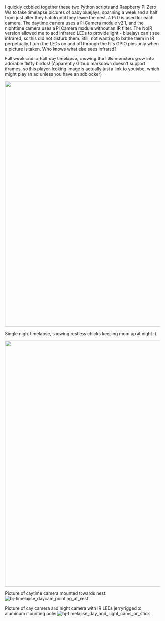 I quickly cobbled together these two Python scripts and Raspberry Pi Zero Ws to take timelapse pictures of baby bluejays, spanning a week and a half from just after they hatch until they leave the nest.
A Pi 0 is used for each camera.
The daytime camera uses a Pi Camera module v2.1, and the nighttime camera uses a Pi Camera module without an IR filter. The NoIR version allowed me to add infrared LEDs to provide light - bluejays can't see infrared, so this did not disturb them.
Still, not wanting to bathe them in IR perpetually, I turn the LEDs on and off through the Pi's GPIO pins only when a picture is taken. Who knows what else sees infrared?


Full week-and-a-half day timelapse, showing the little monsters grow into adorable fluffy birdos! (Apparently Github markdown doesn't support iframes, so this player-looking image is actually just a link to youtube, which might play an ad unless you have an adblocker)

<a href="https://www.youtube.com/watch?v=kPjclxg8t8g"><img src="https://user-images.githubusercontent.com/17125101/204959516-6bee348e-8a92-41a9-847b-3c25ade76326.png" width="800" /></a>


Single night timelapse, showing restless chicks keeping mom up at night :)

<a href="https://www.youtube.com/embed/3oLIl-vjsxg"><img src="https://user-images.githubusercontent.com/17125101/204960245-653d34a1-eb0f-416c-9eea-50532602a2ab.png" width="800" /></a>


Picture of daytime camera mounted towards nest:
![bj-timelapse_daycam_pointing_at_nest](https://user-images.githubusercontent.com/17125101/204882842-5f5077b8-d8ae-40df-b7cf-c9b0411a0464.jpg)

Picture of day camera and night camera with IR LEDs jerryrigged to aluminum mounting pole:
![bj-timelapse_day_and_night_cams_on_stick](https://user-images.githubusercontent.com/17125101/204882860-31376c9a-5015-4eff-addf-3ffa03e012e3.jpg)
